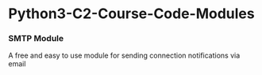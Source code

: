 # Python3-C2-Course-Code-Modules

### SMTP Module

A free and easy to use module for sending connection notifications via email
